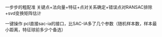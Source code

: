 一步步的粗配准
关键点+法向量+特征+点对关系确定+错误点对RANSAC排除+svd变换矩阵估计

一键操作
pcl直接sac-ia的接口，比SAC-IA多了几个参数（随机样本数，样本最小距离，特征球前多少个备选）
